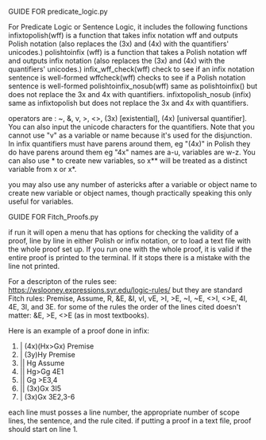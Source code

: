 GUIDE FOR
predicate_logic.py 

For Predicate Logic or Sentence Logic, it includes the following functions
infixtopolish(wff) is a function that takes infix notation wff and outputs Polish notation (also replaces the (3x) and (4x) with the quantifiers' unicodes.)
polishtoinfix (wff) is a function that takes a Polish notation wff and outputs infix notation (also replaces the (3x) and (4x) with the quantifiers' unicodes.)
infix_wff_check(wff) check to see if an infix notation sentence is well-formed
wffcheck(wff) checks to see if a Polish notation sentence is well-formed 
polishtoinfix_nosub(wff) same as polishtoinfix() but does not replace the 3x and 4x with quantifiers.
infixtopolish_nosub (infix) same as infixtopolish but does not replace the 3x and 4x with quantifiers.

operators are : ~, &, v, >, <>, (3x) [existential], (4x) [universal quantifier]. You can also input the unicode characters for the quantifiers. Note that you cannot use "v" as a variable or name because it's used for the disjunction. In infix quantifiers must have parens around them, eg "(4x)" in Polish they do have parens around them eg "4x"
names are a-u, variables are w-z. You can also use * to create new variables, so x** will be treated as a distinct variable from x or x*.

you may also use any number of astericks after a variable or object name to create new variable or object names, though practically speaking this only useful for variables.

GUIDE FOR
Fitch_Proofs.py

if run it will open a menu that has options for checking the validity of a proof, line by line in either Polish or infix notation, or to load a text file with the whole proof set up.
If you run one with the whole proof, it is valid if the entire proof is printed to the terminal. If it stops there is a mistake with the line not printed.

For a descripton of the rules see: https://wslooney.expressions.syr.edu/logic-rules/
but they are standard Fitch rules:
Premise, Assume, R, &E, &I, vI, vE, >I, >E, ~I, ~E, <>I, <>E, 4I, 4E, 3I, and 3E.
for some of the rules the order of the lines cited doesn't matter: &E, >E, <>E (as in most textbooks).

Here is an example of a proof done in infix:

1. | (4x)(Hx>Gx) Premise
2. | (3y)Hy Premise
3. || Hg Assume
4. || Hg>Gg  4E1
5. || Gg   >E3,4
6. || (3x)Gx 3I5
7. | (3x)Gx 3E2,3-6

each line must posses a line number, the appropriate number of scope lines, the sentence, and the rule cited.
if putting a proof in a text file, proof should start on line 1.
